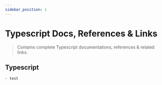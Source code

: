 ```yaml
---
sidebar_position: 1
---
```


# Typescript Docs, References & Links

> Contains complete Typescript documentations, references & related links.

## Typescript

    - test
